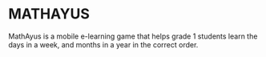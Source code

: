 # MATHAYUS
MathAyus is a mobile e-learning game that helps grade 1 students learn the days in a week, and months in a year in the correct order.
